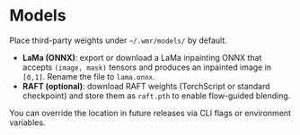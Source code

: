 # Models

Place third-party weights under `~/.wmr/models/` by default.

- **LaMa (ONNX)**: export or download a LaMa inpainting ONNX that accepts `(image, mask)` tensors and produces an inpainted image in `[0,1]`. Rename the file to `lama.onnx`.
- **RAFT (optional)**: download RAFT weights (TorchScript or standard checkpoint) and store them as `raft.pth` to enable flow-guided blending.

You can override the location in future releases via CLI flags or environment variables.

